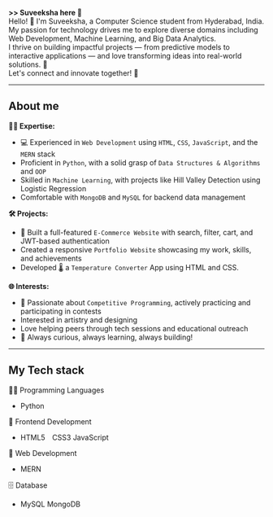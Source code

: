 **>> Suveeksha here 👋** <br>
Hello! 👋 I'm Suveeksha, a Computer Science student from Hyderabad, India.  
My passion for technology drives me to explore diverse domains including Web Development, Machine Learning, and Big Data Analytics.  
I thrive on building impactful projects — from predictive models to interactive applications — and love transforming ideas into real-world solutions. 🚀    
Let's connect and innovate together! 🌟

---
About me 
---
**👩‍💻 Expertise:**
* 💻 Experienced in `Web Development` using `HTML`, `CSS`, `JavaScript`, and the `MERN` stack  
*  Proficient in `Python`, with a solid grasp of `Data Structures & Algorithms` and `OOP`  
*  Skilled in `Machine Learning`, with projects like Hill Valley Detection using Logistic Regression  
*  Comfortable with `MongoDB` and `MySQL` for backend data management  

**🛠️ Projects:**
* 🛒 Built a full-featured `E-Commerce Website` with search, filter, cart, and JWT-based authentication  
*  Created a responsive `Portfolio Website` showcasing my work, skills, and achievements  
*  Developed 🌡️ a `Temperature Converter` App using HTML and CSS.

**🌐 Interests:**
* 🏁 Passionate about `Competitive Programming`, actively practicing and participating in contests  
*  Interested in artistry and designing  
*  Love helping peers through tech sessions and educational outreach  
* 🧩 Always curious, always learning, always building!  

---
My Tech stack
---
🧑‍💻 Programming Languages
* Python

🎨 Frontend Development
* HTML5 CSS3 JavaScript

🤖 Web Development
* MERN

🗄️ Database
* MySQL MongoDB


